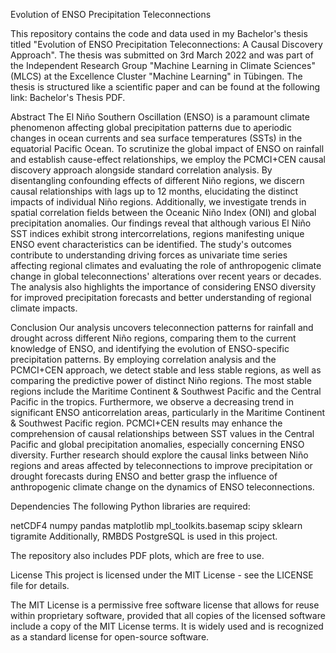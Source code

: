 <!-- Title -->
Evolution of ENSO Precipitation Teleconnections
<!-- Description -->
This repository contains the code and data used in my Bachelor's thesis titled "Evolution of ENSO Precipitation Teleconnections: A Causal Discovery Approach". The thesis was submitted on 3rd March 2022 and was part of the Independent Research Group "Machine Learning in Climate Sciences" (MLCS) at the Excellence Cluster "Machine Learning" in Tübingen. The thesis is structured like a scientific paper and can be found at the following link: Bachelor's Thesis PDF.

<!-- Abstract -->
Abstract
The El Niño Southern Oscillation (ENSO) is a paramount climate phenomenon affecting global precipitation patterns due to aperiodic changes in ocean currents and sea surface temperatures (SSTs) in the equatorial Pacific Ocean. To scrutinize the global impact of ENSO on rainfall and establish cause-effect relationships, we employ the PCMCI+CEN causal discovery approach alongside standard correlation analysis. By disentangling confounding effects of different Niño regions, we discern causal relationships with lags up to 12 months, elucidating the distinct impacts of individual Niño regions. Additionally, we investigate trends in spatial correlation fields between the Oceanic Niño Index (ONI) and global precipitation anomalies. Our findings reveal that although various El Niño SST indices exhibit strong intercorrelations, regions manifesting unique ENSO event characteristics can be identified. The study's outcomes contribute to understanding driving forces as univariate time series affecting regional climates and evaluating the role of anthropogenic climate change in global teleconnections' alterations over recent years or decades. The analysis also highlights the importance of considering ENSO diversity for improved precipitation forecasts and better understanding of regional climate impacts.

<!-- Conclusion -->
Conclusion
Our analysis uncovers teleconnection patterns for rainfall and drought across different Niño regions, comparing them to the current knowledge of ENSO, and identifying the evolution of ENSO-specific precipitation patterns. By employing correlation analysis and the PCMCI+CEN approach, we detect stable and less stable regions, as well as comparing the predictive power of distinct Niño regions. The most stable regions include the Maritime Continent & Southwest Pacific and the Central Pacific in the tropics. Furthermore, we observe a decreasing trend in significant ENSO anticorrelation areas, particularly in the Maritime Continent & Southwest Pacific region. PCMCI+CEN results may enhance the comprehension of causal relationships between SST values in the Central Pacific and global precipitation anomalies, especially concerning ENSO diversity. Further research should explore the causal links between Niño regions and areas affected by teleconnections to improve precipitation or drought forecasts during ENSO and better grasp the influence of anthropogenic climate change on the dynamics of ENSO teleconnections.

<!-- Dependencies -->
Dependencies
The following Python libraries are required:

netCDF4
numpy
pandas
matplotlib
mpl_toolkits.basemap
scipy
sklearn
tigramite
Additionally, RMBDS PostgreSQL is used in this project.

The repository also includes PDF plots, which are free to use.

<!-- License -->
License
This project is licensed under the MIT License - see the LICENSE file for details.

The MIT License is a permissive free software license that allows for reuse within proprietary software, provided that all copies of the licensed software include a copy of the MIT License terms. It is widely used and is recognized as a standard license for open-source software.
